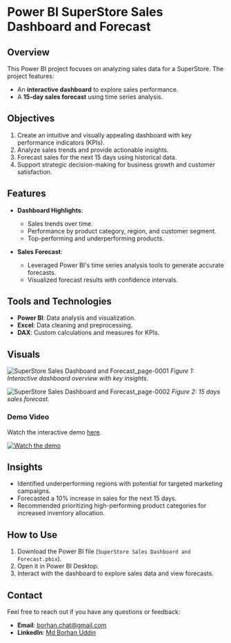 # Power BI SuperStore Sales Dashboard and Forecast

## Overview
This Power BI project focuses on analyzing sales data for a SuperStore. The project features:
- An **interactive dashboard** to explore sales performance.
- A **15-day sales forecast** using time series analysis.

## Objectives
1. Create an intuitive and visually appealing dashboard with key performance indicators (KPIs).
2. Analyze sales trends and provide actionable insights.
3. Forecast sales for the next 15 days using historical data.
4. Support strategic decision-making for business growth and customer satisfaction.

## Features
- **Dashboard Highlights**:
  - Sales trends over time.
  - Performance by product category, region, and customer segment.
  - Top-performing and underperforming products.

- **Sales Forecast**:
  - Leveraged Power BI's time series analysis tools to generate accurate forecasts.
  - Visualized forecast results with confidence intervals.

## Tools and Technologies
- **Power BI**: Data analysis and visualization.
- **Excel**: Data cleaning and preprocessing.
- **DAX**: Custom calculations and measures for KPIs.

## Visuals
![SuperStore Sales Dashboard and Forecast_page-0001](https://github.com/user-attachments/assets/63d0829f-895b-4eda-bebe-075e53faebae)
*Figure 1: Interactive dashboard overview with key insights.*

![SuperStore Sales Dashboard and Forecast_page-0002](https://github.com/user-attachments/assets/96c6d2cb-2d56-4586-9362-ed98e58cd645)
*Figure 2: 15 days sales forecast.*

### Demo Video
Watch the interactive demo [here](https://youtu.be/nC-FiuiyjyY).

[![Watch the demo](https://img.youtube.com/vi/nC-FiuiyjyY/0.jpg)](https://youtu.be/nC-FiuiyjyY)


## Insights
- Identified underperforming regions with potential for targeted marketing campaigns.
- Forecasted a 10% increase in sales for the next 15 days.
- Recommended prioritizing high-performing product categories for increased inventory allocation.


## How to Use
1. Download the Power BI file (`SuperStore Sales Dashboard and Forecast.pbix`).
2. Open it in Power BI Desktop.
3. Interact with the dashboard to explore sales data and view forecasts.

## Contact
Feel free to reach out if you have any questions or feedback:
- **Email**: [borhan.chat@gmail.com](mailto:borhan.chat@gmail.com)
- **LinkedIn**: [Md Borhan Uddin](https://www.linkedin.com/in/mdborhanuddin/)

